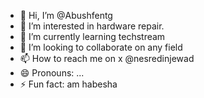- 👋 Hi, I’m @Abushfentg
- 👀 I’m interested in hardware repair.
- 🌱 I’m currently learning techstream
- 💞️ I’m looking to collaborate on any field
- 📫 How to reach me on x @nesredinjewad
- 😄 Pronouns: ...
- ⚡ Fun fact: am habesha

<!---
Abushfentg/Abushfentg is a ✨ special ✨ repository because its `README.md` (this file) appears on your GitHub profile.
You can click the Preview link to take a look at your changes.
--->
